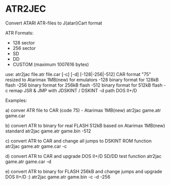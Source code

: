 # ATR2JEC
Convert ATARI ATR-files to J(atari)Cart format

ATR Formats:
- 128 sector
- 256 sector
- SD
- DD
- CUSTOM (maximum 1007616 bytes)

use:
atr2jac file.atr file.car [-c] [-d] [-128|-256|-512]
CAR  format "75" resized to Atarimax 1MB(new) for emulators
-128  binary format for 128kB flash
-256  binary format for 256kB flash
-512  binary format for 512kB flash
-c  remap JSR & JMP with JDSKINT / DSKINT
-d  path DOS II+/D

Examples:

a) conver ATR file to CAR (code 75) - Atarimax 1MB(new)
atr2jac game.atr game.car

b) convert ATR to binary for real FLASH 512kB based on Atarimax 1MB(new) standard
atr2jac game.atr game.bin -512

c) convert ATR to CAR and change all jumps to DSKINT ROM function
atr2jac game.atr game.car -c

d) convert ATR to CAR and upgrade DOS II+/D SD/DD test function
atr2jac game.atr game.car -d

e) convert ATR to binary for FLASH 256kB and change jumps and upgrade DOS II+/D :)
atr2jac game.atr game.bin -c -d -256

